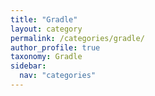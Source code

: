 ```yaml
---
title: "Gradle"
layout: category
permalink: /categories/gradle/
author_profile: true
taxonomy: Gradle
sidebar:
  nav: "categories"
---
```

